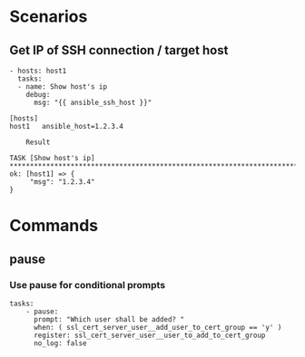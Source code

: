 # Scenarios

## Get IP of SSH connection / target host

```
- hosts: host1
  tasks:
  - name: Show host's ip
    debug:
      msg: "{{ ansible_ssh_host }}"
```

```
[hosts]
host1   ansible_host=1.2.3.4
```

```
    Result

TASK [Show host's ip] *********************************************************************************************************************************************************************************************
ok: [host1] => {
     "msg": "1.2.3.4"
}
```

# Commands

## pause

### Use pause for conditional prompts

```
tasks:
    - pause:
      prompt: "Which user shall be added? "
      when: ( ssl_cert_server_user__add_user_to_cert_group == 'y' )
      register: ssl_cert_server_user__user_to_add_to_cert_group
      no_log: false
```
